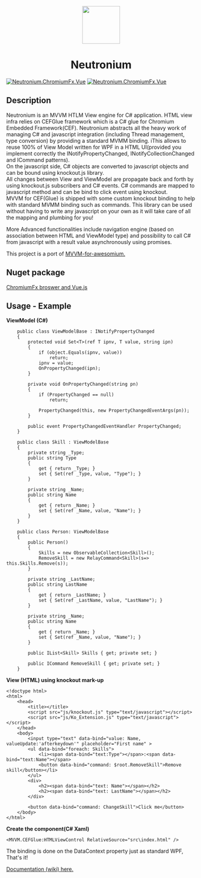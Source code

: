 <p align="center"><img width="100"src="https://raw.githubusercontent.com/David-Desmaisons/Neutronium/master/Deploy/logo.png"></p>
<h1 align="center">Neutronium</h1>

[![Neutronium.ChromiumFx.Vue](http://img.shields.io/nuget/v/Neutronium.ChromiumFx.Vue.svg?style=flat)](https://www.nuget.org/packages/Neutronium.ChromiumFx.Vue/)
[![Neutronium.ChromiumFx.Vue](https://img.shields.io/github/license/mashape/apistatus.svg)](https://github.com/David-Desmaisons/Neutronium/blob/master/LICENSE)

Description
--------------
Neutronium is an MVVM HTLM View engine for C# application.
HTML view infra relies on CEFGlue framework which is a C# glue for Chromium Embedded Framework(CEF).
Neutronium abstracts all the heavy work of managing C# and javascript integration (including Thread management, type conversion) by providing a standard MVMM binding.
iThis allows to reuse 100% of View Model written for WPF in a HTML UI(provided you implement correctly the INotifyPropertyChanged, INotifyCollectionChanged and ICommand patterns).  
On the javascript side, C# objects are converted to javascript objects and can be bound using knockout.js  library.  
All changes between View and ViewModel are propagate back and forth by using knockout.js subscribers and C# events.
C# commands are mapped to javascript method and can be bind to click event using knockout.  
MVVM for CEF(Glue) is shipped with some custom knockout binding to help with standard MVMM binding such as commands.
This library can be used without having to write any javascript on your own as it will take care of all the mapping and plumbing for you!

More Advanced functionalities include navigation engine (based on association between HTML and ViewModel type) and possibility to call C# from javascript with a result value asynchronously using promises.

This project is a port of [MVVM-for-awesomium.](https://github.com/David-Desmaisons/MVVM-for-awesomium/)

Nuget package
-------------

[ChromiumFx broswer and Vue.js](https://www.nuget.org/packages/Neutronium.ChromiumFx.Vue/)

Usage - Example
--------------

**ViewModel (C#)**

		public class ViewModelBase : INotifyPropertyChanged
		{
			protected void Set<T>(ref T ipnv, T value, string ipn)
			{
				if (object.Equals(ipnv, value))
					return;
				ipnv = value;
				OnPropertyChanged(ipn);
			}

			private void OnPropertyChanged(string pn)
			{
				if (PropertyChanged == null)
					return;

				PropertyChanged(this, new PropertyChangedEventArgs(pn));
			}

			public event PropertyChangedEventHandler PropertyChanged;
		}

		public class Skill : ViewModelBase
		{
			private string _Type;
			public string Type
			{
				get { return _Type; }
				set { Set(ref _Type, value, "Type"); }
			}

			private string _Name;
			public string Name
			{
				get { return _Name; }
				set { Set(ref _Name, value, "Name"); }
			}
		}

		public class Person: ViewModelBase
		{
			public Person()
			{
				Skills = new ObservableCollection<Skill>();
				RemoveSkill = new RelayCommand<Skill>(s=> this.Skills.Remove(s));
			}
		  
			private string _LastName;
			public string LastName
			{
				get { return _LastName; }
				set { Set(ref _LastName, value, "LastName"); }
			}

			private string _Name;
			public string Name
			{
				get { return _Name; }
				set { Set(ref _Name, value, "Name"); }
			}
		   
			public IList<Skill> Skills { get; private set; }

			public ICommand RemoveSkill { get; private set; }
		}
		
		
**View (HTML) using knockout mark-up**

	<!doctype html>
	<html>
		<head>
			<title></title>
			<script src="js/knockout.js" type="text/javascript"></script>
			<script src="js/Ko_Extension.js" type="text/javascript"></script>
		</head>
		<body>
			<input type="text" data-bind="value: Name, valueUpdate:'afterkeydown'" placeholder="First name" >
			<ul data-bind="foreach: Skills">
				<li><span data-bind="text:Type"></span>:<span data-bind="text:Name"></span>
				<button data-bind="command: $root.RemoveSkill">Remove skill</button></li>
			</ul>
			<div>
				<h2><span data-bind="text: Name"></span></h2>
				<h2><span data-bind="text: LastName"></span></h2>
			</div>

			<button data-bind="command: ChangeSkill">Click me</button>
		</body>
	</html>

	
**Create the component(C# Xaml)**

	<MVVM.CEFGlue:HTMLViewControl RelativeSource="src\index.html" />

The binding is done on the DataContext property just as standard WPF,
That's it!

[Documentation (wiki) here.](https://github.com/David-Desmaisons/MVVM.CEF.Glue/wiki/)

